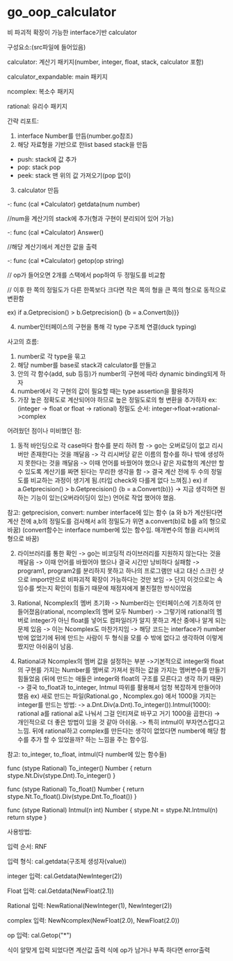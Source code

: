 # go_oop_calculator
비 파괴적 확장이 가능한 interface기반 calculator

구성요소:(src파일에 들어있음)

calculator: 계산기 패키지(number, integer, float, stack, calculator 포함)

calculator_expandable: main 패키지

ncomplex: 복소수 패키지

rational: 유리수 패키지


간략 리포트:
1. interface Number를 만듬(number.go참조)
2. 해당 자료형을 기반으로 한list based stack을 만듬
- push: stack에 값 추가
- pop: stack pop
- peek: stack 맨 위의 값 가져오기(pop 없이)
3. calculator 만듬
  
-: func (cal *Calculator) getdata(num number)

//num을 계산기의 stack에 추가(형과 구현이 분리되어 있어 가능)

-: func (cal *Calculator) Answer()

//해당 계산기에서 계산한 값을 출력

-: func (cal *Calculator) getop(op string)

// op가 들어오면 2개를 스택에서 pop하여 두 정밀도를 비교함

// 이후 한 쪽의 정밀도가 다른 한쪽보다 크다면 작은 쪽의 형을 큰 쪽의 형으로 동적으로 변환함

ex) if a.Getprecision() > b.Getprecision() {b = a.Convert(b)}}

4. number인터페이스의 구현을 통해 각 type 구조체 연결(duck typing)

사고의 흐름:
1. number로 각 type을 묶고
2. 해당 number를 base로 stack과 calculator를 만들고
3. 안의 각 함수(add, sub 등등)가 number의 구현에 따라 dynamic binding되게 하자
4. number에서 각 구현의 값이 필요할 때는 type assertion을 활용하자
5. 가장 높은 정확도로 계산되어야 하므로 높은 정밀도로의 형 변환을 추가하자
ex: (integer -> float or float -> rational)
정밀도 순서: integer->float->rational->complex

어려웠던 점이나 미비했던 점:
1. 동적 바인딩으로 각 case마다 함수를 분리 하려 함
-> go는 오버로딩이 없고 리시버만 존재한다는 것을 깨달음
-> 각 리시버당 같은 이름의 함수를 하나 밖에 생성하지 못한다는 것을 깨달음
-> 이때 언어를 바꿨어야 했으나 같은 자료형의 계산만 할 수 있도록 계산기를 짜면 된다는 무리한 생각을 함
-> 결국 계산 전에 두 수의 정밀도를 비교하는 과정이 생기게 됨.(타입 check와 다를게 없다 느껴짐.)
ex) if a.Getprecision() > b.Getprecision() {b = a.Convert(b)}} 
-> 지금 생각하면 원하는 기능이 있는(오버라이딩이 있는) 언어로 작업 했어야 했음.

참고: getprecision, convert: number interface에 있는 함수
(a 와 b가 계산된다면 계산 전에 a,b의 정밀도를 검사해서 a의 정밀도가 위면 a.convert(b)로 b를 a의 형으로 바꿈)
(convert함수는 interface number에 있는 함수임. 매개변수의 형을 리시버의 형으로 바꿈)

2. 라이브러리를 통한 확인
-> go는 비코딩적 라이브러리를 지원하지 않는다는 것을 깨달음
-> 이때 언어를 바꿨어야 했으나 결국 시간만 낭비하다 실패함
-> program1, program2를 분리하지 못하고 하나의 프로그램만 내고 대신 스크린 샷으로 import만으로 비파괴적 확장이 가능하다는 것만 보임
-> 단지 이것으로는 속임수를 썻는지 확인이 힘들기 때문에 채점자에게 불친절한 방식이었음

3. Rational, Ncomplex의 멤버 초기화
-> Number라는 인터페이스에 기초하여 만들어졌음(rational, ncomplex의 멤버 모두 Number)
-> 그렇기에 rational의 멤버로 integer가 아닌 float를 넣어도 컴파일러가 알지 못하고 계산 중에나 알게 되는 문제 있음 
-> 이는 Ncomplex도 마찬가지임
-> 해당 코드는 interface가 number밖에 없었기에 뒤에 만드는 사람이 두 형식을 모를 수 밖에 없다고 생각하여 이렇게 짰지만 아쉬움이 남음.

4. Rational과 Ncomplex의 멤버 값을 설정하는 부분
->기본적으로 integer와 float의 구현를 가지는 Number를 멤버로 가져서 원하는 값을 가지는 멤버변수를 만들기 힘들었음
(뒤에 만드는 애들은 integer와 float의 구조를 모른다고 생각 하기 때문)
-> 결국 to_float과 to_integer, Intmul 따위를 활용해서 엄청 복잡하게 만들어야 했음
ex) 새로 만드는 파일(Rational.go , Ncomplex.go) 에서 1000을 가지는 integer를 만드는 방법: 
-> a.Dnt.Div(a.Dnt).To_integer()).Intmul(1000): rational a를 rational a로 나눠서 그걸 인티져로 바꾸고 거기 1000을 곱한다)
-> 개인적으로 더 좋은 방법이 있을 것 같아 아쉬움. 
-> 특히 intmul이 부자연스럽다고 느낌. 뒤에 rational하고 complex를 만든다는 생각이 없었다면 number에 해당 함수를 추가 할 수 있었을까?
하는 느낌을 주는 함수임. 

참고: to_integer, to_float, intmul(다 number에 있는 함수들)

func (stype Rational) To_integer() Number {
	return stype.Nt.Div(stype.Dnt).To_integer()
}

func (stype Rational) To_float() Number {
	return stype.Nt.To_float().Div(stype.Dnt.To_float())
}

func (stype Rational) Intmul(n int) Number {
	stype.Nt = stype.Nt.Intmul(n)
	return stype
}

사용방법:

입력 순서: RNF

입력 형식: cal.getdata(구조체 생성자(value))

integer 입력: cal.Getdata(NewInteger(2))

Float 입력: cal.Getdata(NewFloat(2.1))

Rational 입력: NewRational(NewInteger(1), NewInteger(2))

complex 입력: NewNcomplex(NewFloat(2.0), NewFloat(2.0))

op 입력: cal.Getop("*")

식이 알맞게 입력 되었다면 계산값 출력
식에 op가 남거나 부족 하다면 error출력
